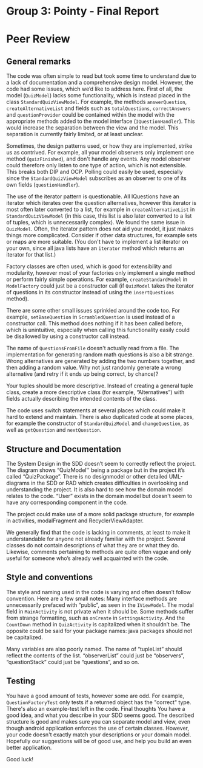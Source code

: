# Group 3: Pointy - Final Report



# Peer Review

## General remarks
The code was often simple to read but  took some time to understand due to a lack of documentation and a comprehensive design model. However, the code had some issues, which we’d like to address here.
First of all, the model (`QuizModel`) lacks some functionality, which is instead placed in the class `StandardQuizViewModel`. For example, the methods `answerQuestion`, `createAlternativeList`	 and fields such as `totalQuestions`, `correctAnswers` and `questionProvider` could be contained within the model with the appropriate methods added to the model interface (`IQuestionHandler`). This would increase the separation between the view and the model. This separation is currently fairly limited, or at least unclear.

Sometimes, the design patterns used, or how they are implemented, strike us as contrived. For example, all your model observers only implement one method (`quizFinished`), and don't handle any events. Any model observer could therefore only listen to one type of action, which is not extensible. This breaks both DIP and OCP. Polling could easily be used, especially since the `StandardQuizViewModel` subscribes as an observer to one of its own fields (`questionHandler`).

The use of the iterator pattern is questionable. All IQuestions have an iterator which iterates over the question alternatives, however this iterator is most often later converted to a list, for example in `createAlternativeList` in `StandardQuizViewModel` (in this case, this list is also later converted to a list of tuples, which is unnecessarily complex). We found the same issue in `QuizModel`. Often, the iterator pattern does not aid your model, it just makes things more complicated. Consider if other data structures, for example sets or maps are more suitable. (You don't have to implement a list iterator on your own, since all java lists have an `iterator` method which returns an iterator for that list.)

Factory classes are often used, which is good for extensibility and modularity, however most of your factories only implement a single method or perform fairly simple operations. For example, `createStandardModel` in `ModelFactory` could just be a constructor call (if `QuizModel` takes the iterator of questions in its constructor instead of using the `insertQuestions` method). 

There are some other small issues sprinkled around the code too. For example, `setBaseQuestion` in `ScrambledQuestion` is used instead of a constructor call. This method does nothing if it has been called before, which is unintuitive, especially when calling this functionality easily could be disallowed by using a constructor call instead. 

The name of `QuestionsFromFile` doesn't actually read from a file. The implementation for generating random math questions is also a bit strange. Wrong alternatives are generated by adding the two numbers together, and then adding a random value. Why not just randomly generate a wrong alternative (and retry if it ends up being correct, by chance)? 

Your tuples should be more descriptive. Instead of creating a general tuple class, create a more descriptive class (for example, “Alternatives”) with fields actually describing the intended contents of the class.

The code uses switch statements at several places which could make it hard to extend and maintain. There is also duplicated code at some places, for example the constructor of `StandardQuizModel` and `changeQuestion`, as well as `getQuestion` and `nextQuestion`.

## Structure and Documentation
The System Design in the SDD doesn’t seem to correctly reflect the project. The diagram shows “QuizModel'' being a package but in the project it’s called “QuizPackage”. There is no designmodel or other detailed UML-diagrams in the SDD or RAD which creates difficulties in overlooking and understanding the project. It is also hard to see how the domain model relates to the code. “User” exists in the domain model but doesn't seem to have any corresponding component in the code.

The project could make use of a more solid package structure, for example in activities, modalFragment and RecyclerViewAdapter.

We generally find that the code is lacking in comments, at least to make it understandable for anyone not already familiar with the project. Several classes do not contain descriptions of what they are or what they do. Likewise, comments pertaining to methods are quite often vague and only useful for someone who’s already well acquainted with the code. 

## Style and conventions
The style and naming used in the code is varying and often doesn’t follow convention. Here are a few small notes: Many interface methods are unnecessarily prefaced with “public”, as seen in the `IViewModel`. The modal field in `MainActivity` is not private when it should be. Some methods suffer from strange formatting, such as `onCreate` in `SettingsActivity`. And the `CountDown` method in `QuizActivity` is capitalized when it shouldn’t be. The opposite could be said for your package names: java packages should not be capitalized. 

Many variables are also poorly named. The name of “tupleList” should reflect the contents of the list. “observerList” could just be “observers”, “questionStack” could just be “questions”, and so on.

## Testing
You have a good amount of tests, however some are odd. For example, `QuestionFactoryTest` only tests if a returned object has the "correct" type. There's also an example-test left in the code.
Final thoughts
You have a good idea, and what you describe in your SDD seems good. The described structure is good and makes sure you can separate model and view, even though android application enforces the use of certain classes. However, your code doesn't exactly match your descriptions or your domain model. Hopefully our suggestions will be of good use, and help you build an even better application.

Good luck!


